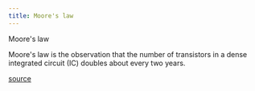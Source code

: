 ```yaml
---
title: Moore's law
---
```

Moore's law
<!--question-->
Moore's law is the observation that the number of transistors in a dense integrated circuit (IC) doubles about every two years.

[source](https://en.wikipedia.org/wiki/Moore%27s_law)
